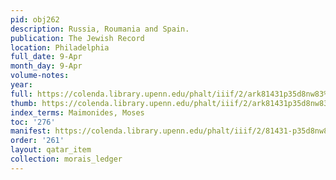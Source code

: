 ```yaml
---
pid: obj262
description: Russia, Roumania and Spain.
publication: The Jewish Record
location: Philadelphia
full_date: 9-Apr
month_day: 9-Apr
volume-notes:
year:
full: https://colenda.library.upenn.edu/phalt/iiif/2/ark81431p35d8nw83%2FSHA256E-s7678274--67b64b3da582c961c0c5ea65a8cbf1a2102c31a4acb8a84e7734f66125af94dc.jpeg/full/3500,/0/default.jpg
thumb: https://colenda.library.upenn.edu/phalt/iiif/2/ark81431p35d8nw83%2FSHA256E-s7678274--67b64b3da582c961c0c5ea65a8cbf1a2102c31a4acb8a84e7734f66125af94dc.jpeg/full/!200,200/0/default.jpg
index_terms: Maimonides, Moses
toc: '276'
manifest: https://colenda.library.upenn.edu/phalt/iiif/2/81431-p35d8nw83/manifest
order: '261'
layout: qatar_item
collection: morais_ledger
---
```

